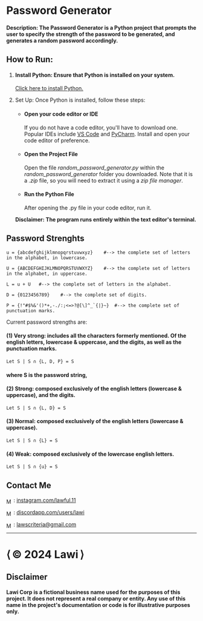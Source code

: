 # Password Generator

#### Description: The Password Generator is a Python project that prompts the user to specify the strength of the password to be generated, and generates a random password accordingly.

### 

## How to Run: 

1) #### Install Python: Ensure that Python is installed on your system. 
    [Click here to install Python.](https://www.python.org/downloads/)

2) Set Up: Once Python is installed, follow these steps:
    - #### Open your code editor or IDE
        If you do not have a code editor, you'll have to download one. Popular IDEs include [VS Code](https://code.visualstudio.com/download) and [PyCharm](https://www.jetbrains.com/pycharm/download/?section=windows). Install and open your code editor of preference.
    - #### Open the Project File
        Open the file *random_password_generator.py* within the *random_password_generator* folder you downloaded. Note that it is a *.zip* file, so you will need to extract it using a *zip file manager*.
    - #### Run the Python File
        After opening the .py file in your code editor, run it.
        
    **Disclaimer: The program runs entirely within the text editor's terminal.**
    <br>

## Password Strenghts

    u = {abcdefghijklmnopqrstuvwxyz}    #--> the complete set of letters in the alphabet, in lowercase.

    U = {ABCDEFGHIJKLMNOPQRSTUVWXYZ}    #--> the complete set of letters in the alphabet, in uppercase.

    L = u + U   #--> the complete set of letters in the alphabet.

    D = {0123456789}    #--> the complete set of digits.

    P = {!"#$%&'()*+,-./:;<=>?@[\]^_`{|}~}  #--> the complete set of punctuation marks.

Current password strengths are:

#### (1) Very strong: includes all the characters formerly mentioned. Of the english letters, lowercase & uppercase, and the digits, as well as the punctuation marks.

    Let S | S ∩ {L, D, P} = S
####  where S is the password string,


#### (2) Strong: composed exclusively of the english letters (lowercase & uppercase), and the digits.

    Let S | S ∩ {L, D} = S

#### (3) Normal: composed exclusively of the english letters (lowercase & uppercase).

    Let S | S ∩ {L} = S

#### (4) Weak: composed exclusively of the lowercase english letters.

    Let S | S ∩ {u} = S

## Contact Me

<img src="https://upload.wikimedia.org/wikipedia/commons/thumb/a/a5/Instagram_icon.png/2048px-Instagram_icon.png" alt="Mail icon" width="15" style="translate: 0% 30%"/> : [instagram.com/lawful.11](https://instagram.com/lawful.11)

<img src="https://cdn-icons-png.flaticon.com/512/3670/3670157.png" alt="Mail icon" width="15" style="translate: 0% 30%"/> : [discordapp.com/users/lawi](https://discordapp.com/users/671326608216555561)

<img src="https://cdn-icons-png.flaticon.com/512/646/646094.png" alt="Mail icon" width="15" style="translate: 0% 30%"/> : [lawscriteria@gmail.com](mailto:lawscriteria@gmail.com?subject=Hello%20there!)


<hr>

<h1><span>&LeftAngleBracket;&thinsp;</span>&copy; 2024 Lawi<span>&thinsp;&RightAngleBracket;</span></h1>

<div>
    <h2>Disclaimer</h2>
    <h4><b>Lawi Corp</b> is a fictional business name used for the purposes of this project. It does not represent a real company or entity. Any use of this name in the project's documentation or code is for illustrative purposes only.</h4>
</div>
